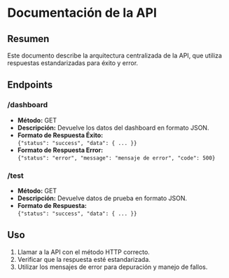 # Documentación de la API

## Resumen
Este documento describe la arquitectura centralizada de la API, que utiliza respuestas estandarizadas para éxito y error.

## Endpoints

### /dashboard
- **Método:** GET
- **Descripción:** Devuelve los datos del dashboard en formato JSON.
- **Formato de Respuesta Éxito:**  
  `{"status": "success", "data": { ... }}`
- **Formato de Respuesta Error:**  
  `{"status": "error", "message": "mensaje de error", "code": 500}`

### /test
- **Método:** GET
- **Descripción:** Devuelve datos de prueba en formato JSON.
- **Formato de Respuesta:**  
  `{"status": "success", "data": { ... }}`

## Uso
1. Llamar a la API con el método HTTP correcto.
2. Verificar que la respuesta esté estandarizada.
3. Utilizar los mensajes de error para depuración y manejo de fallos.
